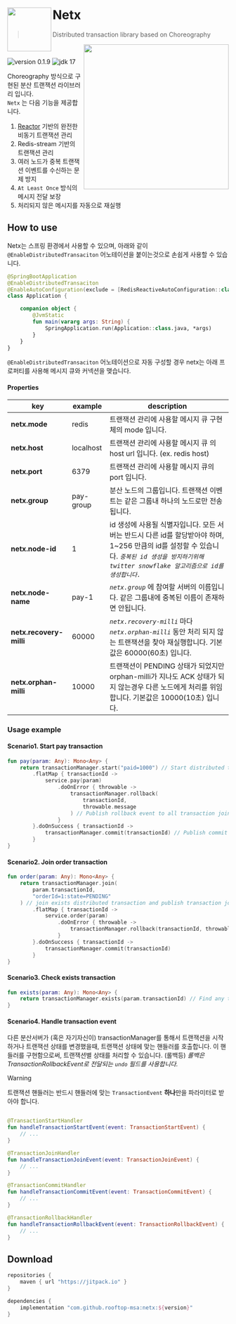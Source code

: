 # Netx <img src="https://avatars.githubusercontent.com/u/149151221?s=200&v=4" height = 100 align = left>

> Distributed transaction library based on Choreography

<img src = "https://github.com/rooftop-MSA/Netx/assets/62425964/08ed9050-1923-42b5-803f-5b7ea37a263f" width="330" align="right"/>

<br>

![version 0.1.9](https://img.shields.io/badge/version-0.1.9-black?labelColor=black&style=flat-square) ![jdk 17](https://img.shields.io/badge/minimum_jdk-17-orange?labelColor=black&style=flat-square)

Choreography 방식으로 구현된 분산 트랜잭션 라이브러리 입니다.   
`Netx` 는 다음 기능을 제공합니다.

1. [Reactor](https://projectreactor.io/) 기반의 완전한 비동기 트랜잭션 관리
2. Redis-stream 기반의 트랜잭션 관리
3. 여러 노드가 중복 트랜잭션 이벤트를 수신하는 문제 방지
4. `At Least Once` 방식의 메시지 전달 보장
5. 처리되지 않은 메시지를 자동으로 재실행

## How to use

Netx는 스프링 환경에서 사용할 수 있으며, 아래와 같이 `@EnableDistributedTransaciton` 어노테이션을 붙이는것으로 손쉽게 사용할 수 있습니다.

```kotlin
@SpringBootApplication
@EnableDistributedTransaciton
@EnableAutoConfiguration(exclude = [RedisReactiveAutoConfiguration::class])
class Application {

    companion object {
        @JvmStatic
        fun main(vararg args: String) {
            SpringApplication.run(Application::class.java, *args)
        }
    }
}
```

`@EnableDistributedTransaciton` 어노테이션으로 자동 구성할 경우 netx는 아래 프로퍼티를 사용해 메시지 큐와 커넥션을 맺습니다.

#### Properties

| key                     | example | description                                                                                                               |
|-------------------------|---------|---------------------------------------------------------------------------------------------------------------------------|
| **netx.mode**           | redis   | 트랜잭션 관리에 사용할 메시지 큐 구현체의 mode 입니다.                                                                                         |
| **netx.host**           | localhost | 트랜잭션 관리에 사용할 메시지 큐 의 host url 입니다. (ex. redis host)                                                                       |
| **netx.port**           | 6379    | 트랜잭션 관리에 사용할 메시지 큐의 port 입니다.                                                                                             |
| **netx.group**          | pay-group | 분산 노드의 그룹입니다. 트랜잭션 이벤트는 같은 그룹내 하나의 노드로만 전송됩니다.                                                                            |
| **netx.node-id**        | 1       | id 생성에 사용될 식별자입니다. 모든 서버는 반드시 다른 id를 할당받아야 하며, 1~256 만큼의 id를 설정할 수 있습니다. _`중복된 id 생성을 방지하기위해 twitter snowflake 알고리즘으로 id를 생성합니다.`_ |
| **netx.node-name**      | pay-1   | _`netx.group`_ 에 참여할 서버의 이름입니다. 같은 그룹내에 중복된 이름이 존재하면 안됩니다.                                                                |
| **netx.recovery-milli** | 60000   | _`netx.recovery-milli`_ 마다 _`netx.orphan-milli`_ 동안 처리 되지 않는 트랜잭션을 찾아 재실행합니다. 기본값은 60000(60초) 입니다.                        |
| **netx.orphan-milli**   | 10000   | 트랜잭션이 PENDING 상태가 되었지만 orphan-milli가 지나도 ACK 상태가 되지 않는경우 다른 노드에게 처리를 위임합니다. 기본값은 10000(10초) 입니다.                          |

### Usage example

#### Scenario1. Start pay transaction

```kotlin
fun pay(param: Any): Mono<Any> {
    return transactionManager.start("paid=1000") // Start distributed transaction and publish transaction start event
        .flatMap { transactionId ->
            service.pay(param)
                .doOnError { throwable ->
                    transactionManager.rollback(
                        transactionId,
                        throwable.message
                    ) // Publish rollback event to all transaction joined node
                }
        }.doOnSuccess { transactionId ->
            transactionManager.commit(transactionId) // Publish commit event to all transaction joined node
        }
}
```

#### Scenario2. Join order transaction

```kotlin
fun order(param: Any): Mono<Any> {
    return transactionManager.join(
        param.transactionId,
        "orderId=1:state=PENDING"
    ) // join exists distributed transaction and publish transaction join event
        .flatMap { transactionId ->
            service.order(param)
                .doOnError { throwable ->
                    transactionManager.rollback(transactionId, throwable.message)
                }
        }.doOnSuccess { transactionId ->
            transactionManager.commit(transactionId)
        }
}
```

#### Scenario3. Check exists transaction

```kotlin
fun exists(param: Any): Mono<Any> {
    return transactionManager.exists(param.transactionId) // Find any transaction has ever been started 
}
```

#### Scenario4. Handle transaction event

다른 분산서버가 (혹은 자기자신이) transactionManager를 통해서 트랜잭션을 시작하거나 트랜잭션 상태를 변경했을때, 트랜잭션 상태에 맞는 핸들러를 호출합니다.
이 핸들러를 구현함으로써, 트랜잭션별 상태를 처리할 수 있습니다. (롤백등)
_롤백은 TransactionRollbackEvent로 전달되는 `undo` 필드를 사용합니다._   
> [!WARNING]   
> 트랜잭션 핸들러는 반드시 핸들러에 맞는 `TransactionEvent` **하나**만을 파라미터로 받아야 합니다. 

```kotlin

@TransactionStartHandler
fun handleTransactionStartEvent(event: TransactionStartEvent) {
    // ...
}

@TransactionJoinHandler
fun handleTransactionJoinEvent(event: TransactionJoinEvent) {
    // ...
}

@TransactionCommitHandler
fun handleTransactionCommitEvent(event: TransactionCommitEvent) {
    // ...
}

@TransactionRollbackHandler
fun handleTransactionRollbackEvent(event: TransactionRollbackEvent) {
    // ...
}
```

## Download

```groovy
repositories {
    maven { url "https://jitpack.io" }
}

dependencies {
    implementation "com.github.rooftop-msa:netx:${version}"
}
```
